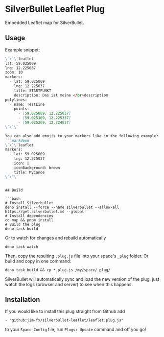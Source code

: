 
# SilverBullet Leaflet Plug

Embedded Leaflet map for SilverBullet.

## Usage

Example snippet:

```markdown
\`\`\`leaflet
lat: 59.025009
lng: 12.225037
zoom: 10
markers:
  - lat: 59.025009
    lng: 12.225037
    title: STARTPUNKT
    description: Das ist meine </br>description
polylines:
  - name: TestLine
    points:
      - [59.025009, 12.225037]
      - [59.025109, 12.225337]
      - [59.025209, 12.224837]
\`\`\`

You can also add emojis to your markers like in the following example:
```markdown
\`\`\`leaflet
markers:
  - lat: 59.025009
    lng: 12.225037
    icon: 🛶
    iconBackground: brown
    title: MyCanoe
\`\`\`
```
```

## Build

```bash
# Install Silverbullet
deno install --force --name silverbullet --allow-all https://get.silverbullet.md --global
# Install dependencies
cd map && pnpm install
# Build the plug
deno task build
```

Or to watch for changes and rebuild automatically

```shell
deno task watch
```

Then, copy the resulting `.plug.js` file into your space's `_plug` folder. Or build and copy in one command:

```shell
deno task build && cp *.plug.js /my/space/_plug/
```

SilverBullet will automatically sync and load the new version of the plug, just watch the logs (browser and server) to see when this happens.


## Installation
If you would like to install this plug straight from Github add

```
- "github:jim-fx/silverbullet-leaflet/leaflet.plug.js"
```

to your `Space-Config` file, run `Plugs: Update` command and off you go!
